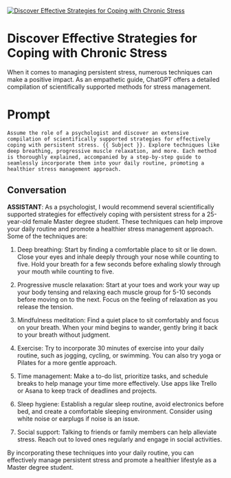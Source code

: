
[![Discover Effective Strategies for Coping with Chronic Stress](https://flow-prompt-covers.s3.us-west-1.amazonaws.com/icon/vintage/vint_5.png)]()
# Discover Effective Strategies for Coping with Chronic Stress 
When it comes to managing persistent stress, numerous techniques can make a positive impact. As an empathetic guide, ChatGPT offers a detailed compilation of scientifically supported methods for stress management. 

# Prompt

```
Assume the role of a psychologist and discover an extensive compilation of scientifically supported strategies for effectively coping with persistent stress. {{ Subject }}. Explore techniques like deep breathing, progressive muscle relaxation, and more. Each method is thoroughly explained, accompanied by a step-by-step guide to seamlessly incorporate them into your daily routine, promoting a healthier stress management approach.
```

## Conversation

**ASSISTANT**: As a psychologist, I would recommend several scientifically supported strategies for effectively coping with persistent stress for a 25-year-old female Master degree student. These techniques can help improve your daily routine and promote a healthier stress management approach. Some of the techniques are:



1. Deep breathing: Start by finding a comfortable place to sit or lie down. Close your eyes and inhale deeply through your nose while counting to five. Hold your breath for a few seconds before exhaling slowly through your mouth while counting to five.



2. Progressive muscle relaxation: Start at your toes and work your way up your body tensing and relaxing each muscle group for 5-10 seconds before moving on to the next. Focus on the feeling of relaxation as you release the tension.



3. Mindfulness meditation: Find a quiet place to sit comfortably and focus on your breath. When your mind begins to wander, gently bring it back to your breath without judgment.



4. Exercise: Try to incorporate 30 minutes of exercise into your daily routine, such as jogging, cycling, or swimming. You can also try yoga or Pilates for a more gentle approach.



5. Time management: Make a to-do list, prioritize tasks, and schedule breaks to help manage your time more effectively. Use apps like Trello or Asana to keep track of deadlines and projects.



6. Sleep hygiene: Establish a regular sleep routine, avoid electronics before bed, and create a comfortable sleeping environment. Consider using white noise or earplugs if noise is an issue.



7. Social support: Talking to friends or family members can help alleviate stress. Reach out to loved ones regularly and engage in social activities.



By incorporating these techniques into your daily routine, you can effectively manage persistent stress and promote a healthier lifestyle as a Master degree student.


